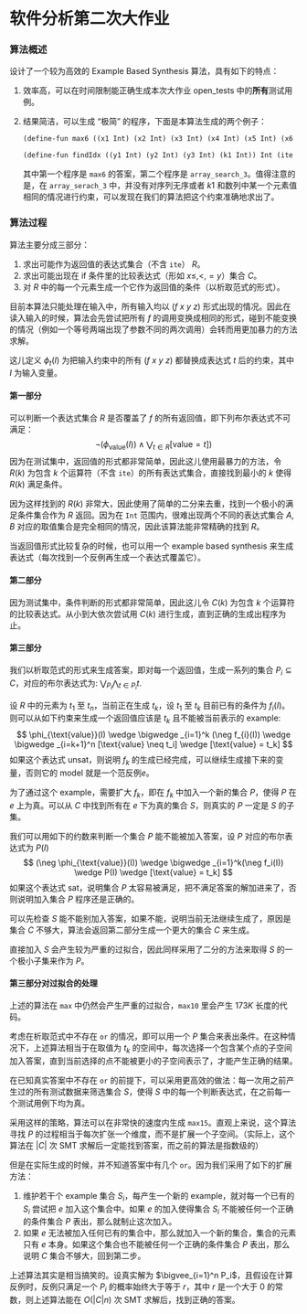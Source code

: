 # 软件分析第二次大作业

### 算法概述

设计了一个较为高效的 Example Based Synthesis 算法，具有如下的特点：

1. 效率高，可以在时间限制能正确生成本次大作业 open_tests 中的**所有**测试用例。

2. 结果简洁，可以生成 “极简” 的程序，下面是本算法生成的两个例子：

   ```scheme
   (define-fun max6 ((x1 Int) (x2 Int) (x3 Int) (x4 Int) (x5 Int) (x6 Int)) Int (ite (and (and (and (and (<= x2 x1) (<= x3 x1)) (<= x4 x1)) (<= x5 x1)) (<= x6 x1)) x1 (ite (and (and (and (<= x3 x2) (<= x4 x2)) (<= x5 x2)) (<= x6 x2)) x2 (ite (and (and (<= x4 x3) (<= x5 x3)) (<= x6 x3)) x3 (ite (and (<= x5 x4) (<= x6 x4)) x4 (ite (<= x6 x5) x5 x6))))))
   ```

   ```scheme
   (define-fun findIdx ((y1 Int) (y2 Int) (y3 Int) (k1 Int)) Int (ite (or (or (or (or (<= y2 y1) (<= y3 y2)) (<= k1 y1)) (= y3 k1)) (= y2 k1)) 0 (ite (<= k1 y2) 1 (ite (<= k1 y3) 2 3))))
   ```

   其中第一个程序是 `max6` 的答案，第二个程序是 `array_search_3`。值得注意的是，在 `array_serach_3` 中，并没有对序列无序或者 $k1$ 和数列中某一个元素值相同的情况进行约束，可以发现在我们的算法把这个约束准确地求出了。


### 算法过程

算法主要分成三部分：

1. 求出可能作为返回值的表达式集合（不含 `ite`） $R$。
2. 求出可能出现在 if 条件里的比较表达式（形如 $x \leq, <, = y$）集合 $C$。
3. 对 $R$ 中的每一个元素生成一个它作为返回值的条件（以析取范式的形式）。

目前本算法只能处理在输入中，所有输入均以 $(f\ x\ y\ z)$ 形式出现的情况。因此在读入输入的时候，算法会先尝试把所有 $f$ 的调用变换成相同的形式，碰到不能变换的情况（例如一个等号两端出现了参数不同的两次调用）会转而用更加暴力的方法求解。

这儿定义 $\phi_t(I)$ 为把输入约束中的所有 $(f\ x\ y\ z)$ 都替换成表达式 $t$ 后的约束，其中 $I$ 为输入变量。

#### 第一部分

可以判断一个表达式集合 $R$ 是否覆盖了 $f$ 的所有返回值，即下列布尔表达式不可满足：
$$
\neg (\phi_\text{value}(I)) \wedge \bigvee_{t \in R} [\text{value} = t])
$$
因为在测试集中，返回值的形式都非常简单，因此这儿使用最暴力的方法，令 $R(k)$ 为包含 $k$ 个运算符（不含 `ite`）的所有表达式集合，直接找到最小的 $k$ 使得 $R(k)$ 满足条件。

因为这样找到的 $R(k)$ 非常大，因此使用了简单的二分来去重，找到一个极小的满足条件集合作为 $R$ 返回。因为在 `Int` 范围内，很难出现两个不同的表达式集合 $A,B$ 对应的取值集合是完全相同的情况，因此该算法能非常精确的找到 $R$。

当返回值形式比较复杂的时候，也可以用一个 example based synthesis 来生成表达式（每次找到一个反例再生成一个表达式覆盖它）。

#### 第二部分

因为测试集中，条件判断的形式都非常简单，因此这儿令 $C(k)$ 为包含 $k$ 个运算符的比较表达式。从小到大依次尝试用 $C(k)$ 进行生成，直到正确的生成出程序为止。

#### 第三部分

我们以析取范式的形式来生成答案，即对每一个返回值，生成一系列的集合 $P_i \subseteq C$，对应的布尔表达式为: $\bigvee_{P_i} \bigwedge_{t \in P_i} t$.

设 $R$ 中的元素为 $t_1$ 至 $t_n$，当前正在生成 $t_k$，设 $t_1$ 至 $t_k$ 目前已有的条件为 $f_i(I)$。则可以从如下约束来生成一个返回值应该是 $t_k$ 且不能被当前表示的 example:
$$
\phi_{\text{value}}(I) \wedge \bigwedge _{i=1}^k (\neg f_{i}(I)) \wedge \bigwedge _{i=k+1}^n [\text{value} \neq t_i] \wedge [\text{value} = t_k]
$$
如果这个表达式 unsat，则说明 $f_k$ 的生成已经完成，可以继续生成接下来的变量，否则它的 model 就是一个范反例$e$。

为了通过这个 example，需要扩大 $f_k$，即在 $f_k$ 中加入一个新的集合 $P$，使得 $P$ 在 $e$ 上为真。可以从 $C$ 中找到所有在 $e$ 下为真的集合 $S$，则真实的 $P$ 一定是 $S$ 的子集。

我们可以用如下的约数来判断一个集合 $P$ 能不能被加入答案，设 $P$ 对应的布尔表达式为 $P(I)$
$$
(\neg \phi_{\text{value}}(I)) \wedge \bigwedge _{i=1}^k(\neg f_i(I)) \wedge P(I) \wedge [\text{value} = t_k]
$$
如果这个表达式 sat，说明集合 $P$ 太容易被满足，把不满足答案的解加进来了，否则说明加入集合 $P$ 程序还是正确的。

可以先检查 $S$ 能不能别加入答案，如果不能，说明当前无法继续生成了，原因是集合 $C$ 不够大，算法会返回第二部分生成一个更大的集合 $C$ 来生成。

直接加入 $S$ 会产生较为严重的过拟合，因此同样采用了二分的方法来取得 $S$ 的一个极小子集来作为 $P$。

#### 第三部分对过拟合的处理

上述的算法在 `max` 中仍然会产生严重的过拟合，`max10` 里会产生 $173K$ 长度的代码。

考虑在析取范式中不存在 `or` 的情况，即可以用一个 $P$ 集合来表出条件。在这种情况下，上述算法相当于在取值为 $t_k$ 的空间中，每次选择一个包含某个点的子空间加入答案，直到当前选择的点不能被更小的子空间表示了，才能产生正确的结果。

在已知真实答案中不存在 `or` 的前提下，可以采用更高效的做法：每一次用之前产生过的所有测试数据来筛选集合 $S$，使得 $S$ 中的每一个判断表达式，在之前每一个测试用例下均为真。

采用这样的策略，算法可以在非常快的速度内生成 `max15`。直观上来说，这个算法寻找 $P$ 的过程相当于每次扩张一个维度，而不是扩展一个子空间。（实际上，这个算法在 $|C|$ 次 SMT 求解后一定能找到答案，而之前的算法是指数级的）

但是在实际生成的时候，并不知道答案中有几个 `or`。因为我们采用了如下的扩展方法：

1. 维护若干个 example 集合 $S_i$，每产生一个新的 example，就对每一个已有的 $S_i$ 尝试把 $e$ 加入这个集合中。如果 $e$ 的加入使得集合 $S_i$ 不能被任何一个正确的条件集合 $P$ 表出，那么就制止这次加入。
2. 如果 $e$ 无法被加入任何已有的集合中，那么就加入一个新的集合，集合的元素只有 $e$ 本身。如果这个集合也不能被任何一个正确的条件集合 $P$ 表出，那么说明 $C$ 集合不够大，回到第二步。

上述算法其实是相当搞笑的。设真实解为 $\bigvee_{i=1}^n P_i$，且假设在计算反例时，反例只满足一个 $P_i$ 的概率始终大于等于 $r$，其中 $r$ 是一个大于 $0$ 的常数，则上述算法能在 $O(|C|n)$ 次 SMT 求解后，找到正确的答案。